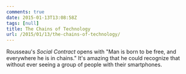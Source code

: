```yaml
---
comments: true
date: 2015-01-13T13:08:58Z
tags: [null]
title: The Chains of Technology
url: /2015/01/13/the-chains-of-technology/
---
```


Rousseau's *Social Contract* opens with "Man is born to be free, and everywhere he is in chains." It's amazing that he could recognize that without ever seeing a group of people with their smartphones.
